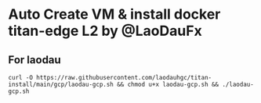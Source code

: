 # Auto Create VM & install docker titan-edge L2 by @LaoDauFx
## For laodau
```
curl -O https://raw.githubusercontent.com/laodauhgc/titan-install/main/gcp/laodau-gcp.sh && chmod u+x laodau-gcp.sh && ./laodau-gcp.sh
```
